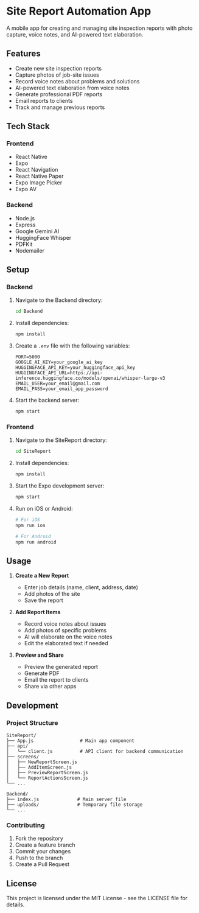 # Site Report Automation App

A mobile app for creating and managing site inspection reports with photo capture, voice notes, and AI-powered text elaboration.

## Features

- Create new site inspection reports
- Capture photos of job-site issues
- Record voice notes about problems and solutions
- AI-powered text elaboration from voice notes
- Generate professional PDF reports
- Email reports to clients
- Track and manage previous reports

## Tech Stack

### Frontend
- React Native
- Expo
- React Navigation
- React Native Paper
- Expo Image Picker
- Expo AV

### Backend
- Node.js
- Express
- Google Gemini AI
- HuggingFace Whisper
- PDFKit
- Nodemailer

## Setup

### Backend
1. Navigate to the Backend directory:
   ```bash
   cd Backend
   ```

2. Install dependencies:
   ```bash
   npm install
   ```

3. Create a `.env` file with the following variables:
   ```
   PORT=5000
   GOOGLE_AI_KEY=your_google_ai_key
   HUGGINGFACE_API_KEY=your_huggingface_api_key
   HUGGINGFACE_API_URL=https://api-inference.huggingface.co/models/openai/whisper-large-v3
   EMAIL_USER=your_email@gmail.com
   EMAIL_PASS=your_email_app_password
   ```

4. Start the backend server:
   ```bash
   npm start
   ```

### Frontend
1. Navigate to the SiteReport directory:
   ```bash
   cd SiteReport
   ```

2. Install dependencies:
   ```bash
   npm install
   ```

3. Start the Expo development server:
   ```bash
   npm start
   ```

4. Run on iOS or Android:
   ```bash
   # For iOS
   npm run ios

   # For Android
   npm run android
   ```

## Usage

1. **Create a New Report**
   - Enter job details (name, client, address, date)
   - Add photos of the site
   - Save the report

2. **Add Report Items**
   - Record voice notes about issues
   - Add photos of specific problems
   - AI will elaborate on the voice notes
   - Edit the elaborated text if needed

3. **Preview and Share**
   - Preview the generated report
   - Generate PDF
   - Email the report to clients
   - Share via other apps

## Development

### Project Structure
```
SiteReport/
├── App.js                 # Main app component
├── api/
│   └── client.js          # API client for backend communication
├── screens/
│   ├── NewReportScreen.js
│   ├── AddItemScreen.js
│   ├── PreviewReportScreen.js
│   └── ReportActionsScreen.js
└── ...

Backend/
├── index.js              # Main server file
├── uploads/              # Temporary file storage
└── ...
```

### Contributing
1. Fork the repository
2. Create a feature branch
3. Commit your changes
4. Push to the branch
5. Create a Pull Request

## License
This project is licensed under the MIT License - see the LICENSE file for details. 